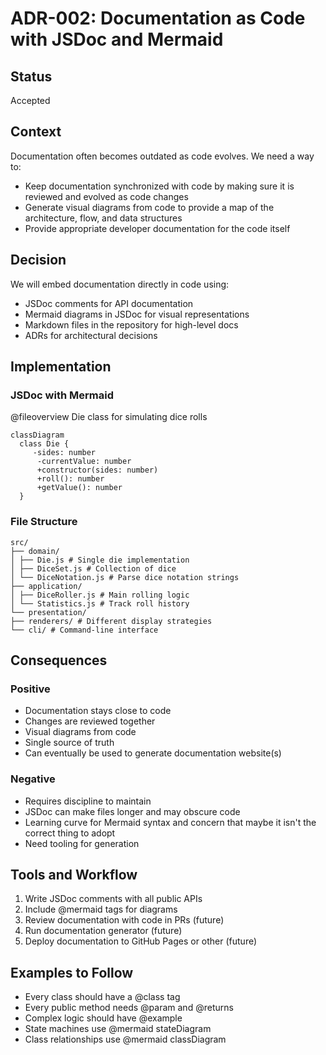 # ADR-002: Documentation as Code with JSDoc and Mermaid
## Status
Accepted
## Context
Documentation often becomes outdated as code evolves. We need a way to:
- Keep documentation synchronized with code by making sure it is reviewed and evolved as code changes
- Generate visual diagrams from code to provide a map of the architecture, flow, and data structures
- Provide appropriate developer documentation for the code itself
## Decision
We will embed documentation directly in code using:
- JSDoc comments for API documentation
- Mermaid diagrams in JSDoc for visual representations
- Markdown files in the repository for high-level docs
- ADRs for architectural decisions
## Implementation
### JSDoc with Mermaid
@fileoverview Die class for simulating dice rolls
```mermaid
classDiagram
  class Die {
     -sides: number
      -currentValue: number
      +constructor(sides: number)
      +roll(): number
      +getValue(): number
  }
```

### File Structure
```
src/
├── domain/
│ ├── Die.js # Single die implementation
│ ├── DiceSet.js # Collection of dice
│ └── DiceNotation.js # Parse dice notation strings
├── application/
│ ├── DiceRoller.js # Main rolling logic
│ └── Statistics.js # Track roll history
└── presentation/
├── renderers/ # Different display strategies
└── cli/ # Command-line interface
```
## Consequences
### Positive
- Documentation stays close to code
- Changes are reviewed together
- Visual diagrams from code
- Single source of truth
- Can eventually be used to generate documentation website(s)
### Negative
- Requires discipline to maintain
- JSDoc can make files longer and may obscure code
- Learning curve for Mermaid syntax and concern that maybe it isn't the correct thing to adopt
- Need tooling for generation
## Tools and Workflow
1. Write JSDoc comments with all public APIs
2. Include @mermaid tags for diagrams
3. Review documentation with code in PRs (future)
4. Run documentation generator (future)
5. Deploy documentation to GitHub Pages or other (future)
## Examples to Follow
- Every class should have a @class tag
- Every public method needs @param and @returns
- Complex logic should have @example
- State machines use @mermaid stateDiagram
- Class relationships use @mermaid classDiagram
